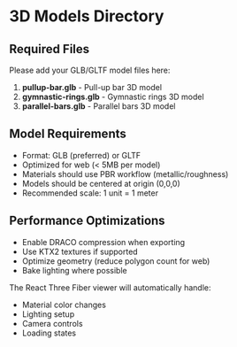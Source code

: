 # 3D Models Directory

## Required Files

Please add your GLB/GLTF model files here:

1. **pullup-bar.glb** - Pull-up bar 3D model
2. **gymnastic-rings.glb** - Gymnastic rings 3D model  
3. **parallel-bars.glb** - Parallel bars 3D model

## Model Requirements

- Format: GLB (preferred) or GLTF
- Optimized for web (< 5MB per model)
- Materials should use PBR workflow (metallic/roughness)
- Models should be centered at origin (0,0,0)
- Recommended scale: 1 unit = 1 meter

## Performance Optimizations

- Enable DRACO compression when exporting
- Use KTX2 textures if supported
- Optimize geometry (reduce polygon count for web)
- Bake lighting where possible

The React Three Fiber viewer will automatically handle:
- Material color changes
- Lighting setup
- Camera controls
- Loading states
